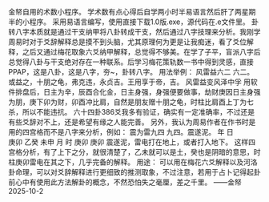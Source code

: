 金帑自用的术数小程序。
学术数有点心得后自学两小时半易语言然后肝了两星期半的小程序。
采用易语言编写，使用直接下载1.0版.exe，源代码在.e文件里。
卦转八字本质就是通过干支纳甲将八卦转成干支，然后通过八字技理来分析。我刚学周易时对于爻辞解释总是摸不到头脑，尤其原理何为更是让我痴迷，看了爻位解释，之后又通过梅花取象六爻纳甲解释，总觉得不够美。在学了子平，盲派八字后总觉得八卦与干支绝对存在一种联系。后学习梅花策轨数一书中得到灵感，直接PPAP，这是八卦，这是八字，夯~，卦转八字。
用法举例：
风雷益六二
六二。或益之，十朋之龟，弗克违，永贞吉。王用享于帝，吉。
风雷益变风泽中孚
用软件排盘后，日主为辛，辰酉合化金，日主身强，身强便要做事，劫财庚因日主身强为朋，庚下卯为财，卯酉冲比肩，自然是朋友赠十朋之龟，时柱比肩酉上丁为七杀，所以不能违抗。
六十四卦386爻我多有验证，确实有一定准确率，不过还是有些爻辞对不上，还是希望有缘之人能完善。
另外，我认为周易作者在作书时是用的四宫格而不是八字来分析，例如：
震为雷九四
九四。震遂泥。
年      日     
庚卯    乙癸  未申
月      时
庚卯    庚卯
震遂泥，雷电打在地上，或者打入地下。
这样四宫格分析，有了上下之分，就很清楚了，乙未就可以是土，癸也是阴暗的意思，时柱庚卯雷电在其之下，几乎完备的解释。
用途：
可以用在梅花六爻解释以及河洛卦命理，可以对爻辞解释进行更细致的推测取象，不过注意，若用于占卜记得起卦前心中有使用此方法解卦的概念，不然恐怕失之毫厘，差之千里。
                                                                                     ——金帑   2025-10-2

